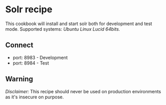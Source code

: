 # Solr recipe

This cookbook will install and start solr both for development and test mode.
Supported systems: *Ubuntu Linux Lucid 64bits.*

## Connect

- port: 8983 - Development
- port: 8984 - Test

## Warning

*Disclaimer:* This recipe should never be used on production environments as
it's insecure on purpose.